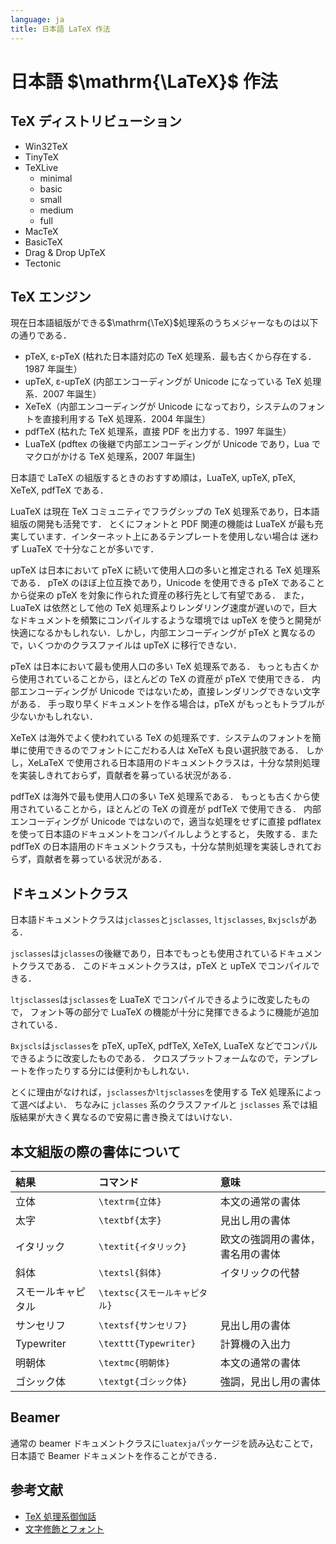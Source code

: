```yaml
---
language: ja
title: 日本語 LaTeX 作法
---
```


# 日本語 $\mathrm{\LaTeX}$ 作法

## TeX ディストリビューション

- Win32TeX
- TinyTeX
- TeXLive
  - minimal
  - basic
  - small
  - medium
  - full
- MacTeX
- BasicTeX
- Drag & Drop UpTeX
- Tectonic

## TeX エンジン

現在日本語組版ができる$\mathrm{\TeX}$処理系のうちメジャーなものは以下の通りである．

- pTeX, ε-pTeX (枯れた日本語対応の TeX 処理系．最も古くから存在する．1987 年誕生）
- upTeX, ε-upTeX (内部エンコーディングが Unicode になっている TeX 処理系．2007 年誕生）
- XeTeX（内部エンコーディングが Unicode になっており，システムのフォントを直接利用する TeX 処理系．2004 年誕生）
- pdfTeX (枯れた TeX 処理系，直接 PDF を出力する．1997 年誕生）
- LuaTeX (pdftex の後継で内部エンコーディングが Unicode であり，Lua でマクロがかける TeX 処理系，2007 年誕生)

日本語で LaTeX の組版するときのおすすめ順は，LuaTeX, upTeX, pTeX, XeTeX, pdfTeX である．

LuaTeX は現在 TeX コミュニティでフラグシップの TeX 処理系であり，日本語組版の開発も活発です．
とくにフォントと PDF 関連の機能は LuaTeX が最も充実しています．インターネット上にあるテンプレートを使用しない場合は
迷わず LuaTeX で十分なことが多いです．

upTeX は日本において pTeX に続いて使用人口の多いと推定される TeX 処理系である．
pTeX のほぼ上位互換であり，Unicode を使用できる pTeX であることから従来の pTeX を対象に作られた資産の移行先として有望である．
また，LuaTeX は依然として他の TeX 処理系よりレンダリング速度が遅いので，巨大なドキュメントを頻繁にコンパイルするような環境では
upTeX を使うと開発が快適になるかもしれない．しかし，内部エンコーディングが pTeX と異なるので，いくつかのクラスファイルは
upTeX に移行できない．

pTeX は日本において最も使用人口の多い TeX 処理系である．
もっとも古くから使用されていることから，ほとんどの TeX の資産が pTeX で使用できる．
内部エンコーディングが Unicode ではないため，直接レンダリングできない文字がある．
手っ取り早くドキュメントを作る場合は，pTeX がもっともトラブルが少ないかもしれない．

XeTeX は海外でよく使われている TeX の処理系です．システムのフォントを簡単に使用できるのでフォントにこだわる人は XeTeX も良い選択肢である．
しかし，XeLaTeX で使用される日本語用のドキュメントクラスは，十分な禁則処理を実装しきれておらず，貢献者を募っている状況がある．

pdfTeX は海外で最も使用人口の多い TeX 処理系である．
もっとも古くから使用されていることから，ほとんどの TeX の資産が pdfTeX で使用できる．
内部エンコーディングが Unicode ではないので，適当な処理をせずに直接 pdflatex を使って日本語のドキュメントをコンパイルしようとすると，
失敗する．また pdfTeX の日本語用のドキュメントクラスも，十分な禁則処理を実装しきれておらず，貢献者を募っている状況がある．

## ドキュメントクラス

日本語ドキュメントクラスは`jclasses`と`jsclasses`, `ltjsclasses`, `Bxjscls`がある．

`jsclasses`は`jclasses`の後継であり，日本でもっとも使用されているドキュメントクラスである．
このドキュメントクラスは，pTeX と upTeX でコンパイルできる．

`ltjsclasses`は`jsclasses`を LuaTeX でコンパイルできるように改変したもので，
フォント等の部分で LuaTeX の機能が十分に発揮できるように機能が追加されている．

`Bxjscls`は`jsclasses`を pTeX, upTeX, pdfTeX, XeTeX, LuaTeX などでコンパルできるように改変したものである． クロスプラットフォームなので，テンプレートを作ったりする分には便利かもしれない．

とくに理由がなければ，`jsclasses`か`ltjsclasses`を使用する TeX 処理系によって選べばよい．
ちなみに `jclasses` 系のクラスファイルと `jsclasses` 系では組版結果が大きく異なるので安易に書き換えてはいけない．

## 本文組版の際の書体について

| 結果 | コマンド | 意味 |
|:-----|:-------|:----|
| 立体 | `\textrm{立体}` | 本文の通常の書体 |
| 太字 | `\textbf{太字}` | 見出し用の書体 |
| イタリック | `\textit{イタリック}` | 欧文の強調用の書体，書名用の書体 |
| 斜体 | `\textsl{斜体}` | イタリックの代替 |
| スモールキャピタル | `\textsc{スモールキャピタル}` | 
| サンセリフ | `\textsf{サンセリフ}` | 見出し用の書体 |
| Typewriter | `\texttt{Typewriter}` | 計算機の入出力 |
| 明朝体 | `\textmc{明朝体}` | 本文の通常の書体 |
| ゴシック体 | `\textgt{ゴシック体}` | 強調，見出し用の書体 |

## Beamer

通常の beamer ドキュメントクラスに`luatexja`パッケージを読み込むことで，日本語で Beamer ドキュメントを作ることができる．

## 参考文献
- [TeX 処理系御伽話](https://web.archive.org/web/20190521132203/https://qiita.com/yyu/items/6404656f822ce14db935)
- [文字修飾とフォント](https://hwb.ecc.u-tokyo.ac.jp/wp/applications-2/latex/font-2/)
